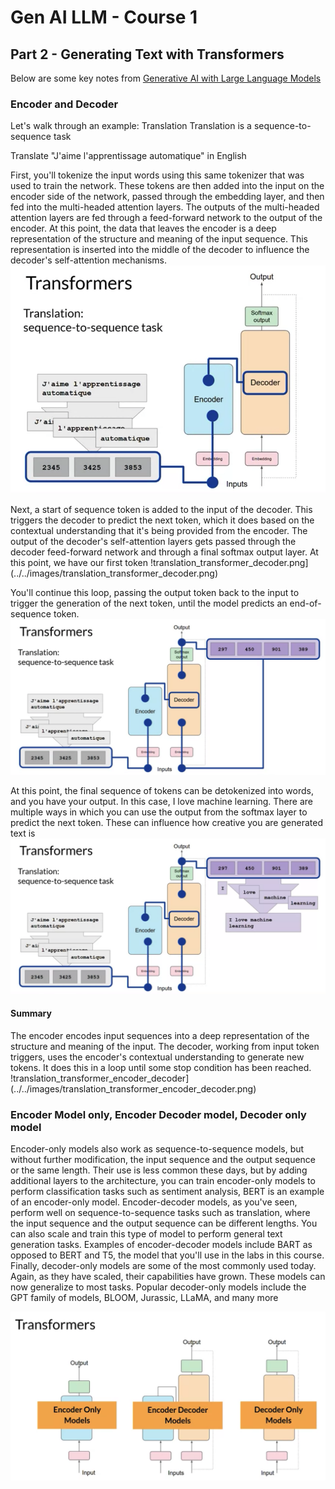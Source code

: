 # Gen AI LLM - Course 1
## Part 2 - Generating Text with Transformers

Below are some key notes from [Generative AI with Large Language Models](https://www.coursera.org/learn/generative-ai-with-llms)

### Encoder and Decoder
Let's walk through an example: Translation
Translation is a sequence-to-sequence task

Translate "J'aime l'apprentissage automatique" in English

First, you'll tokenize the input words using this same tokenizer that was used to train the network. These tokens are then added into the input on the encoder side of the network, passed through the embedding layer, and then fed into the multi-headed attention layers. The outputs of the multi-headed attention layers are fed through a feed-forward network to the output of the encoder. At this point, the data that leaves the encoder is a deep representation of the structure and meaning of the input sequence. This representation is inserted into the middle of the decoder to influence the decoder's self-attention mechanisms.
![translation_transformer_encoder](../../images/translation_transformer_encoder.png)


Next, a start of sequence token is added to the input of the decoder. This triggers the decoder to predict the next token, which it does based on the contextual understanding that it's being provided from the encoder. The output of the decoder's self-attention layers gets passed through the decoder feed-forward network and through a final softmax output layer. At this point, we have our first token
!translation_transformer_decoder.png](../../images/translation_transformer_decoder.png)

You'll continue this loop, passing the output token back to the input to trigger the generation of the next token, until the model predicts an end-of-sequence token.
![translation_transformer_decoder2.png](../../images/translation_transformer_decoder2.png)


At this point, the final sequence of tokens can be detokenized into words, and you have your output. In this case, I love machine learning. There are multiple ways in which you can use the output from the softmax layer to predict the next token. These can influence how creative you are generated text is
![translation_transformer_decoder3](../../images/translation_transformer_decoder3.png)

#### Summary
The encoder encodes input sequences into a deep representation of the structure and meaning of the input. The decoder, working from input token triggers, uses the encoder's contextual understanding to generate new tokens. It does this in a loop until some stop condition has been reached.
!translation_transformer_encoder_decoder](../../images/translation_transformer_encoder_decoder.png)


### Encoder Model only, Encoder Decoder model, Decoder only model
Encoder-only models also work as sequence-to-sequence models, but without further modification, the input sequence and the output sequence or the same length. Their use is less common these days, but by adding additional layers to the architecture, you can train encoder-only models to perform classification tasks such as sentiment analysis, BERT is an example of an encoder-only model. Encoder-decoder models, as you've seen, perform well on sequence-to-sequence tasks such as translation, where the input sequence and the output sequence can be different lengths. You can also scale and train this type of model to perform general text generation tasks. Examples of encoder-decoder models include BART as opposed to BERT and T5, the model that you'll use in the labs in this course. Finally, decoder-only models are some of the most commonly used today. Again, as they have scaled, their capabilities have grown. These models can now generalize to most tasks. Popular decoder-only models include the GPT family of models, BLOOM, Jurassic, LLaMA, and many more

![transformer_types](../../images/transformer_types.png)


